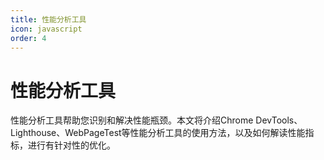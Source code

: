 ```yaml
---
title: 性能分析工具
icon: javascript
order: 4
---
```


# 性能分析工具

性能分析工具帮助您识别和解决性能瓶颈。本文将介绍Chrome DevTools、Lighthouse、WebPageTest等性能分析工具的使用方法，以及如何解读性能指标，进行有针对性的优化。

